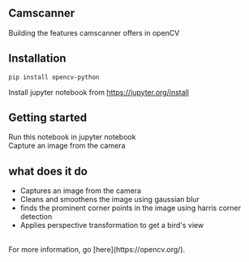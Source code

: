 ## Camscanner
Building the features camscanner offers in openCV
## Installation
```
pip install opencv-python
```
Install jupyter notebook from  https://jupyter.org/install 
## Getting started
Run this notebook in jupyter notebook<br>
Capture an image from the camera<br>
## what does it do
- Captures an image from the camera 
- Cleans and smoothens the image using gaussian blur
- finds the prominent corner points in the image using harris corner detection
- Applies perspective transformation to get a bird's view
<br>
For more information, go [here](https://opencv.org/).

